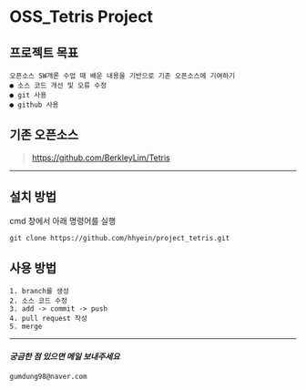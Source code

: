# OSS_Tetris Project
## 프로젝트 목표
```
오픈소스 SW개론 수업 때 배운 내용을 기반으로 기존 오픈소스에 기여하기
● 소스 코드 개선 및 오류 수정
● git 사용
● github 사용
```
## 기존 오픈소스
>https://github.com/BerkleyLim/Tetris
------------------------------
## 설치 방법
cmd 창에서 아래 명령어를 실행
```
git clone https://github.com/hhyein/project_tetris.git
```
## 사용 방법
```
1. branch를 생성
2. 소스 코드 수정
3. add -> commit -> push
4. pull request 작성
5. merge
```
------------------------------
#### _궁금한 점 있으면 메일 보내주세요_
```
gumdung98@naver.com
```
